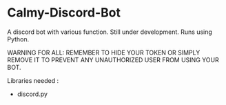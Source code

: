# Calmy-Discord-Bot
A discord bot with various function. Still under development.
Runs using Python.

WARNING FOR ALL: REMEMBER TO HIDE YOUR TOKEN OR SIMPLY REMOVE IT TO PREVENT ANY UNAUTHORIZED USER FROM USING YOUR BOT.

Libraries needed :
- discord.py

